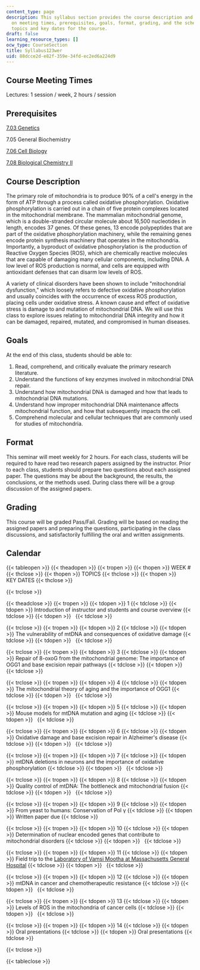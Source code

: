 ```yaml
---
content_type: page
description: This syllabus section provides the course description and information
  on meeting times, prerequisites, goals, format, grading, and the schedule of lecture
  topics and key dates for the course.
draft: false
learning_resource_types: []
ocw_type: CourseSection
title: Syllabus123wer
uid: 88dcce2d-e82f-359e-34fd-ec2ed6a224d9
---
```

Course Meeting Times
--------------------

Lectures: 1 session / week, 2 hours / session

Prerequisites
-------------

[7.03 Genetics](/courses/7-03-genetics-fall-2004)

7.05 General Biochemistry

[7.06 Cell Biology](/courses/7-06-cell-biology-spring-2007)

[7.08 Biological Chemistry II](/courses/5-08j-biological-chemistry-ii-spring-2016)

Course Description
------------------

The primary role of mitochondria is to produce 90% of a cell's energy in the form of ATP through a process called oxidative phosphorylation. Oxidative phosphorylation is carried out in a chain of five protein complexes located in the mitochondrial membrane. The mammalian mitochondrial genome, which is a double-stranded circular molecule about 16,500 nucleotides in length, encodes 37 genes. Of these genes, 13 encode polypeptides that are part of the oxidative phosphorylation machinery, while the remaining genes encode protein synthesis machinery that operates in the mitochondria. Importantly, a byproduct of oxidative phosphorylation is the production of Reactive Oxygen Species (ROS), which are chemically reactive molecules that are capable of damaging many cellular components, including DNA. A low level of ROS production is normal, and cells are equipped with antioxidant defenses that can disarm low levels of ROS.

A variety of clinical disorders have been shown to include "mitochondrial dysfunction," which loosely refers to defective oxidative phosphorylation and usually coincides with the occurrence of excess ROS production, placing cells under oxidative stress. A known cause and effect of oxidative stress is damage to and mutation of mitochondrial DNA. We will use this class to explore issues relating to mitochondrial DNA integrity and how it can be damaged, repaired, mutated, and compromised in human diseases.

Goals
-----

At the end of this class, students should be able to:

1.  Read, comprehend, and critically evaluate the primary research literature.
2.  Understand the functions of key enzymes involved in mitochondrial DNA repair.
3.  Understand how mitochondrial DNA is damaged and how that leads to mitochondrial DNA mutations.
4.  Understand how improper mitochondrial DNA maintenance affects mitochondrial function, and how that subsequently impacts the cell.
5.  Comprehend molecular and cellular techniques that are commonly used for studies of mitochondria.

Format
------

This seminar will meet weekly for 2 hours. For each class, students will be required to have read two research papers assigned by the instructor. Prior to each class, students should prepare two questions about each assigned paper. The questions may be about the background, the results, the conclusions, or the methods used. During class there will be a group discussion of the assigned papers.

Grading
-------

This course will be graded Pass/Fail. Grading will be based on reading the assigned papers and preparing the questions, participating in the class discussions, and satisfactorily fulfilling the oral and written assignments.

Calendar
--------

{{< tableopen >}}
{{< theadopen >}}
{{< tropen >}}
{{< thopen >}}
WEEK #
{{< thclose >}}
{{< thopen >}}
TOPICS
{{< thclose >}}
{{< thopen >}}
KEY DATES
{{< thclose >}}

{{< trclose >}}

{{< theadclose >}}
{{< tropen >}}
{{< tdopen >}}
1
{{< tdclose >}}
{{< tdopen >}}
Introduction of instructor and students and course overview
{{< tdclose >}}
{{< tdopen >}}
 
{{< tdclose >}}

{{< trclose >}}
{{< tropen >}}
{{< tdopen >}}
2
{{< tdclose >}}
{{< tdopen >}}
The vulnerability of mtDNA and consequences of oxidative damage
{{< tdclose >}}
{{< tdopen >}}
 
{{< tdclose >}}

{{< trclose >}}
{{< tropen >}}
{{< tdopen >}}
3
{{< tdclose >}}
{{< tdopen >}}
Repair of 8-oxoG from the mitochondrial genome: The importance of OGG1 and base excision repair pathways
{{< tdclose >}}
{{< tdopen >}}
 
{{< tdclose >}}

{{< trclose >}}
{{< tropen >}}
{{< tdopen >}}
4
{{< tdclose >}}
{{< tdopen >}}
The mitochondrial theory of aging and the importance of OGG1
{{< tdclose >}}
{{< tdopen >}}
 
{{< tdclose >}}

{{< trclose >}}
{{< tropen >}}
{{< tdopen >}}
5
{{< tdclose >}}
{{< tdopen >}}
Mouse models for mtDNA mutation and aging
{{< tdclose >}}
{{< tdopen >}}
 
{{< tdclose >}}

{{< trclose >}}
{{< tropen >}}
{{< tdopen >}}
6
{{< tdclose >}}
{{< tdopen >}}
Oxidative damage and base excision repair in Alzheimer's disease
{{< tdclose >}}
{{< tdopen >}}
 
{{< tdclose >}}

{{< trclose >}}
{{< tropen >}}
{{< tdopen >}}
7
{{< tdclose >}}
{{< tdopen >}}
mtDNA deletions in neurons and the importance of oxidative phosphorylation
{{< tdclose >}}
{{< tdopen >}}
 
{{< tdclose >}}

{{< trclose >}}
{{< tropen >}}
{{< tdopen >}}
8
{{< tdclose >}}
{{< tdopen >}}
Quality control of mtDNA: The bottleneck and mitochondrial fusion
{{< tdclose >}}
{{< tdopen >}}
 
{{< tdclose >}}

{{< trclose >}}
{{< tropen >}}
{{< tdopen >}}
9
{{< tdclose >}}
{{< tdopen >}}
From yeast to humans: Conservation of Pol γ
{{< tdclose >}}
{{< tdopen >}}
Written paper due
{{< tdclose >}}

{{< trclose >}}
{{< tropen >}}
{{< tdopen >}}
10
{{< tdclose >}}
{{< tdopen >}}
Determination of nuclear encoded genes that contribute to mitochondrial disorders
{{< tdclose >}}
{{< tdopen >}}
 
{{< tdclose >}}

{{< trclose >}}
{{< tropen >}}
{{< tdopen >}}
11
{{< tdclose >}}
{{< tdopen >}}
Field trip to the [Laboratory of Vamsi Mootha at Massachusetts General Hospital](http://mootha.med.harvard.edu/)
{{< tdclose >}}
{{< tdopen >}}
 
{{< tdclose >}}

{{< trclose >}}
{{< tropen >}}
{{< tdopen >}}
12
{{< tdclose >}}
{{< tdopen >}}
mtDNA in cancer and chemotherapeutic resistance
{{< tdclose >}}
{{< tdopen >}}
 
{{< tdclose >}}

{{< trclose >}}
{{< tropen >}}
{{< tdopen >}}
13
{{< tdclose >}}
{{< tdopen >}}
Levels of ROS in the mitochondria of cancer cells
{{< tdclose >}}
{{< tdopen >}}
 
{{< tdclose >}}

{{< trclose >}}
{{< tropen >}}
{{< tdopen >}}
14
{{< tdclose >}}
{{< tdopen >}}
Oral presentations
{{< tdclose >}}
{{< tdopen >}}
Oral presentations
{{< tdclose >}}

{{< trclose >}}

{{< tableclose >}}